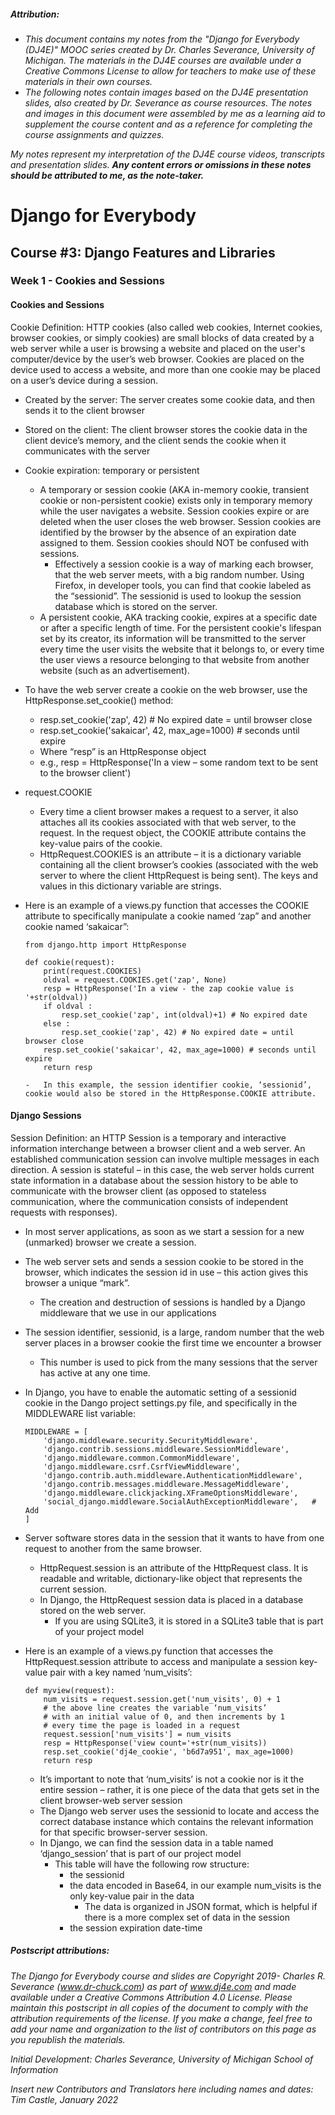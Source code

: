 ##### **Attribution:**  
- *This document contains my notes from the "Django for Everybody (DJ4E)" MOOC series created by Dr. Charles Severance, University of Michigan. The materials in the DJ4E courses are available under a Creative Commons License to allow for teachers to make use of these materials in their own courses.*  
- *The following notes contain images based on the DJ4E presentation slides, also created by Dr. Severance as course resources. The notes and images in this document were assembled by me as a learning aid to supplement the course content and as a reference for completing the course assignments and quizzes.*

*My notes represent my interpretation of the DJ4E course videos, transcripts and presentation slides.* ***Any content errors or omissions in these notes should be attributed to me, as the note-taker.***



# Django for Everybody

## Course #3: Django Features and Libraries

### Week 1 - Cookies and Sessions

#### Cookies and Sessions

Cookie Definition: HTTP cookies (also called web cookies, Internet cookies, browser cookies, or simply cookies) are small blocks of data created by a web server while a user is browsing a website and placed on the user's computer/device by the user’s web browser. Cookies are placed on the device used to access a website, and more than one cookie may be placed on a user’s device during a session.    

- Created by the server: The server creates some cookie data, and then sends it to the client browser
-	Stored on the client: The client browser stores the cookie data in the client device’s memory, and the client sends the cookie when it communicates with the server
- Cookie expiration: temporary or persistent    
    -	A temporary or session cookie (AKA in-memory cookie, transient cookie or non-persistent cookie) exists only in temporary memory while the user navigates a website.  Session cookies expire or are deleted when the user closes the web browser.  Session cookies are identified by the browser by the absence of an expiration date assigned to them. Session cookies should NOT be confused with sessions.
        -	Effectively a session cookie is a way of marking each browser, that the web server meets, with a big random number. Using Firefox, in developer tools,  you can find that cookie labeled as the “sessionid”. The sessionid is used to lookup the session database which is stored on the server.
    -	A persistent cookie, AKA tracking cookie, expires at a specific date or after a specific length of time. For the persistent cookie's lifespan set by its creator, its information will be transmitted to the server every time the user visits the website that it belongs to, or every time the user views a resource belonging to that website from another website (such as an advertisement).


-	To have the web server create a cookie on the web browser, use the HttpResponse.set_cookie() method:
    -	resp.set_cookie('zap', 42) # No expired date = until browser close
    -	resp.set_cookie('sakaicar', 42, max_age=1000) # seconds until expire
    -	Where “resp” is an HttpResponse object
      -	e.g.,
        resp = HttpResponse('In a view – some random text to be sent to the browser client')


-	request.COOKIE
    -	Every time a client browser makes a request to a server, it also attaches all its cookies associated with that web server, to the request. In the request object, the COOKIE attribute contains the key-value pairs of the cookie.
    -	HttpRequest.COOKIES is an attribute – it is a dictionary variable containing all the client browser’s cookies (associated with the web server to where the client HttpRequest is being sent). The keys and values in this dictionary variable are strings.


-	Here is an example of a views.py function that accesses the COOKIE attribute to specifically manipulate a cookie named ‘zap” and another cookie named ‘sakaicar”:

    ```
    from django.http import HttpResponse

    def cookie(request):
        print(request.COOKIES)
        oldval = request.COOKIES.get('zap', None)
        resp = HttpResponse('In a view - the zap cookie value is '+str(oldval))
        if oldval :
            resp.set_cookie('zap', int(oldval)+1) # No expired date
        else :
            resp.set_cookie('zap', 42) # No expired date = until browser close
        resp.set_cookie('sakaicar', 42, max_age=1000) # seconds until expire
        return resp
    ```    

        -	In this example, the session identifier cookie, ‘sessionid’, cookie would also be stored in the HttpResponse.COOKIE attribute.    



#### Django Sessions

Session Definition: an HTTP Session is a temporary and interactive information interchange between a browser client and a web server. An established communication session can involve multiple messages in each direction. A session is stateful – in this case, the web server holds current state information in a database about the session history to be able to communicate with the browser client (as opposed to stateless communication, where the communication consists of independent requests with responses).

- In most server applications, as soon as we start a session for a new (unmarked) browser we create a session.
-	The web server sets and sends a session cookie to be stored in the browser, which indicates the session id in use – this action gives this browser a unique “mark”.
    -	The creation and destruction of sessions is handled by a Django middleware that we use in our applications
-	The session identifier, sessionid, is a large, random number that the web server places in a browser cookie the first time we encounter a browser
    -	This number is used to pick from the many sessions that the server has active at any one time.


-	In Django, you have to enable the automatic setting of a sessionid cookie in the Dango project settings.py file, and specifically in the MIDDLEWARE list variable:

    ```
    MIDDLEWARE = [
        'django.middleware.security.SecurityMiddleware',
        'django.contrib.sessions.middleware.SessionMiddleware',
        'django.middleware.common.CommonMiddleware',
        'django.middleware.csrf.CsrfViewMiddleware',
        'django.contrib.auth.middleware.AuthenticationMiddleware',
        'django.contrib.messages.middleware.MessageMiddleware',
        'django.middleware.clickjacking.XFrameOptionsMiddleware',
        'social_django.middleware.SocialAuthExceptionMiddleware',   # Add
    ]
    ```

-	Server software stores data in the session that it wants to have from one request to another from the same browser.
    -	HttpRequest.session is an attribute of the HttpRequest class. It is readable and writable, dictionary-like object that represents the current session.
    -	In Django, the HttpRequest session data is placed in a database stored on the web server.
        -	If you are using SQLite3, it is stored in a SQLite3 table that is part of your project model


-	Here is an example of a views.py function that accesses the HttpRequest.session attribute to access and manipulate a session key-value pair with a key named ‘num_visits’:
    ```
    def myview(request):
        num_visits = request.session.get('num_visits', 0) + 1
        # the above line creates the variable ‘num_visits’
        # with an initial value of 0, and then increments by 1
        # every time the page is loaded in a request
        request.session['num_visits'] = num_visits
        resp = HttpResponse('view count='+str(num_visits))
        resp.set_cookie('dj4e_cookie', 'b6d7a951', max_age=1000)
        return resp
    ```    

    -	It’s important to note that ‘num_visits’ is not a cookie nor is it the entire session – rather, it is one piece of the data that gets set in the client browser-web server session
    -	The Django web server uses the sessionid to locate and access the correct database instance which contains the relevant information for that specific browser-server session.
    -	In Django, we can find the session data in a table named ‘django_session’ that is part of our project model
        -	This table will have the following row structure:
            - the sessionid
            -	the data encoded in Base64, in our example num_visits is the only key-value pair in the data
                -	The data is organized in JSON format, which is helpful if there is a more complex set of data in the session
            -	the session expiration date-time


  ##### Postscript attributions:

  *The Django for Everybody course and slides are Copyright 2019-  Charles R. Severance (www.dr-chuck.com) as part of www.dj4e.com and made available under a Creative Commons Attribution 4.0 License.  Please maintain this postscript in all copies of the document to comply with the attribution requirements of the license.  If you make a change, feel free to add your name and organization to the list of contributors on this page as you republish the materials.*

  *Initial Development: Charles Severance, University of Michigan School of Information*

  *Insert new Contributors and Translators here including names and dates:*  
  *Tim Castle, January 2022*
